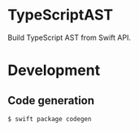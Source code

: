 # TypeScriptAST

Build TypeScript AST from Swift API.

# Development

## Code generation

```
$ swift package codegen
```

